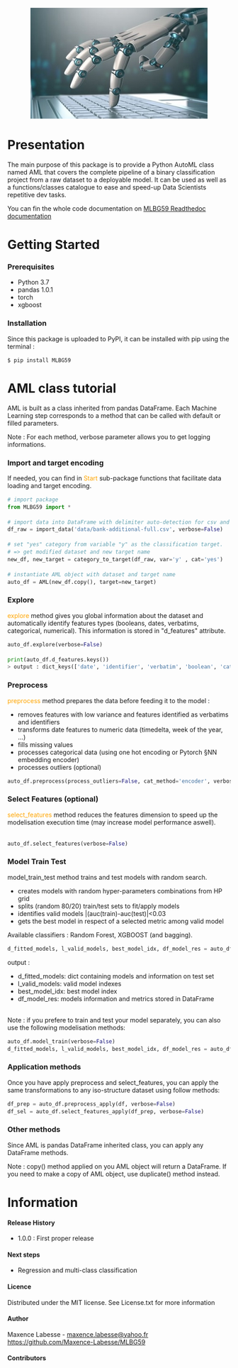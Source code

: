 
<p align="center">
  <img width="400" height="250" src="docs/image.jpg">
</p>


# Presentation 

The main purpose of this package is to provide a Python AutoML class named AML that covers the complete pipeline of a binary classification project 
from a raw dataset to a deployable model.
It can be used as well as a functions/classes catalogue to ease and speed-up Data Scientists repetitive dev tasks.

You can fin the whole code documentation on [MLBG59 Readthedoc documentation](https://mlbg59.readthedocs.io/en/latest/)

# Getting Started
### Prerequisites
- Python 3.7
- pandas 1.0.1
- torch 
- xgboost

### Installation
Since this package is uploaded to PyPI, it can be installed with pip using the terminal :
```
$ pip install MLBG59
```

# AML class tutorial
AML is built as a class inherited from pandas DataFrame. Each Machine Learning step corresponds to a method that can be called with default or filled parameters.

Note : 
For each method, verbose parameter allows you to get logging informations.

### Import and target encoding

If needed, you can find in <span style="color: orange"> Start </span> sub-package functions that facilitate data loading and target encoding.
```python
# import package
from MLBG59 import *

# import data into DataFrame with delimiter auto-detection for csv and txt files
df_raw = import_data('data/bank-additional-full.csv', verbose=False)

# set "yes" category from variable "y" as the classification target.
# => get modified dataset and new target name
new_df, new_target = category_to_target(df_raw, var='y' , cat='yes')

# instantiate AML object with dataset and target name
auto_df = AML(new_df.copy(), target=new_target)
```

### Explore

<span style="color: orange">explore</span> method gives you global information about the dataset and automatically
identify features types (booleans, dates, verbatims, categorical, numerical). This information is stored in "d_features" attribute.

```python
auto_df.explore(verbose=False)

print(auto_df.d_features.keys())
> output : dict_keys(['date', 'identifier', 'verbatim', 'boolean', 'categorical', 'numerical', 'NA', 'low_variance'])
```

### Preprocess
<span style="color: orange">preprocess</span> method prepares the data before feeding it to the model :

- removes features with low variance and features identified as verbatims and identifiers
- transforms date features to numeric data (timedelta, week of the year, ...)
- fills missing values
- processes categorical data (using one hot encoding or Pytorch §NN embedding encoder)
- processes outliers (optional)

```python
auto_df.preprocess(process_outliers=False, cat_method='encoder', verbose=False)
```

### Select Features (optional)
<span style="color: orange">select_features</span> method reduces the features dimension to speed up the modelisation execution time 
(may increase model performance aswell).

```python

auto_df.select_features(verbose=False)
```

### Model Train Test
model_train_test method trains and test models with random search.

- creates models with random hyper-parameters combinations from HP grid
- splits (random 80/20) train/test sets to fit/apply models
- identifies valid models |(auc(train)-auc(test)|<0.03
- gets the best model in respect of a selected metric among valid model

Available classifiers : Random Forest, XGBOOST (and bagging).

```python
d_fitted_models, l_valid_models, best_model_idx, df_model_res = auto_df.model_train_test(verbose=False)
```
output :

- d_fitted_models: dict containing models and information on test set
- l_valid_models: valid model indexes
- best_model_idx: best model index
- df_model_res: models information and metrics stored in DataFrame

\
Note : if you prefere to train and test your model separately, you can also use the following modelisation methods:
```python
auto_df.model_train(verbose=False)
d_fitted_models, l_valid_models, best_model_idx, df_model_res = auto_df.model_apply(df_sel, verbose=False)
```

### Application methods
Once you have apply preprocess and select_features, you can apply the same transformations to any iso-structure dataset using follow methods:

```python
df_prep = auto_df.preprocess_apply(df, verbose=False)
df_sel = auto_df.select_features_apply(df_prep, verbose=False)
```

### Other methods
Since AML is pandas DataFrame inherited class, you can apply any DataFrame methods.

Note : copy() method applied on you AML object will return a DataFrame. If you need to make a copy of AML object, use duplicate() method instead.


# Information
#### Release History
- 1.0.0 : First proper release 

#### Next steps
- Regression and multi-class classification

#### Licence
Distributed under the MIT license. See License.txt for more information

#### Author
Maxence Labesse - maxence.labesse@yahoo.fr
https://github.com/Maxence-Labesse/MLBG59

#### Contributors

